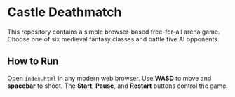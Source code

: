 # Castle Deathmatch

This repository contains a simple browser-based free-for-all arena game.
Choose one of six medieval fantasy classes and battle five AI opponents.

## How to Run

Open `index.html` in any modern web browser. Use **WASD** to move and
**spacebar** to shoot. The **Start**, **Pause**, and **Restart** buttons
control the game.
